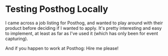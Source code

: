 # Testing Posthog Locally

I came across a job listing for Posthog, and wanted to play around with their product before deciding if I wanted to apply. It's pretty interesting and easy to implement, at least as far as I've used it (which has only been for event capturing).

And if you happen to work at Posthog: Hire me please! 